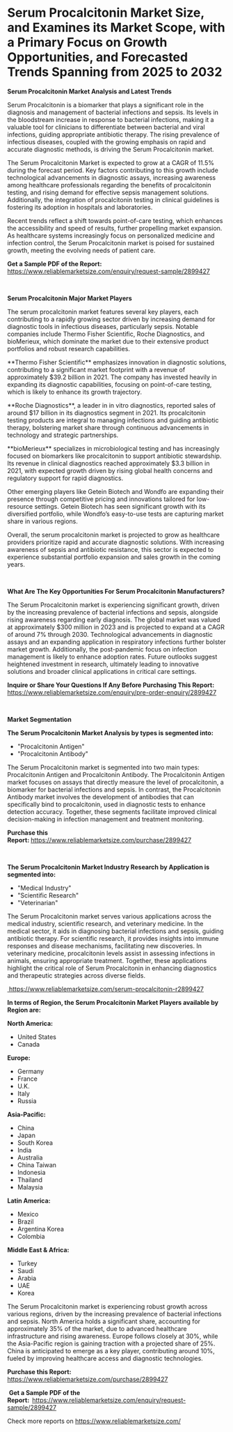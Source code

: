 <p><h1>Serum Procalcitonin Market Size, and Examines its Market Scope, with a Primary Focus on Growth Opportunities, and Forecasted Trends Spanning from 2025 to 2032</h1></p><p><strong>Serum Procalcitonin Market Analysis and Latest Trends</strong></p>
<p><p>Serum Procalcitonin is a biomarker that plays a significant role in the diagnosis and management of bacterial infections and sepsis. Its levels in the bloodstream increase in response to bacterial infections, making it a valuable tool for clinicians to differentiate between bacterial and viral infections, guiding appropriate antibiotic therapy. The rising prevalence of infectious diseases, coupled with the growing emphasis on rapid and accurate diagnostic methods, is driving the Serum Procalcitonin market.</p><p>The Serum Procalcitonin Market is expected to grow at a CAGR of 11.5% during the forecast period. Key factors contributing to this growth include technological advancements in diagnostic assays, increasing awareness among healthcare professionals regarding the benefits of procalcitonin testing, and rising demand for effective sepsis management solutions. Additionally, the integration of procalcitonin testing in clinical guidelines is fostering its adoption in hospitals and laboratories. </p><p>Recent trends reflect a shift towards point-of-care testing, which enhances the accessibility and speed of results, further propelling market expansion. As healthcare systems increasingly focus on personalized medicine and infection control, the Serum Procalcitonin market is poised for sustained growth, meeting the evolving needs of patient care.</p></p>
<p><strong>Get a Sample PDF of the Report:&nbsp;</strong> <a href="https://www.reliablemarketsize.com/enquiry/request-sample/2899427?utm_campaign=2528&utm_medium=2&utm_source=Github&utm_content=ia&utm_term=15032025&utm_id=serum-procalcitonin">https://www.reliablemarketsize.com/enquiry/request-sample/2899427</a></p>
<p>&nbsp;</p>
<p><strong>Serum Procalcitonin Major Market Players</strong></p>
<p><p>The serum procalcitonin market features several key players, each contributing to a rapidly growing sector driven by increasing demand for diagnostic tools in infectious diseases, particularly sepsis. Notable companies include Thermo Fisher Scientific, Roche Diagnostics, and bioMerieux, which dominate the market due to their extensive product portfolios and robust research capabilities.</p><p>**Thermo Fisher Scientific** emphasizes innovation in diagnostic solutions, contributing to a significant market footprint with a revenue of approximately $39.2 billion in 2021. The company has invested heavily in expanding its diagnostic capabilities, focusing on point-of-care testing, which is likely to enhance its growth trajectory.</p><p>**Roche Diagnostics**, a leader in in vitro diagnostics, reported sales of around $17 billion in its diagnostics segment in 2021. Its procalcitonin testing products are integral to managing infections and guiding antibiotic therapy, bolstering market share through continuous advancements in technology and strategic partnerships.</p><p>**bioMerieux** specializes in microbiological testing and has increasingly focused on biomarkers like procalcitonin to support antibiotic stewardship. Its revenue in clinical diagnostics reached approximately $3.3 billion in 2021, with expected growth driven by rising global health concerns and regulatory support for rapid diagnostics.</p><p>Other emerging players like Getein Biotech and Wondfo are expanding their presence through competitive pricing and innovations tailored for low-resource settings. Getein Biotech has seen significant growth with its diversified portfolio, while Wondfo’s easy-to-use tests are capturing market share in various regions.</p><p>Overall, the serum procalcitonin market is projected to grow as healthcare providers prioritize rapid and accurate diagnostic solutions. With increasing awareness of sepsis and antibiotic resistance, this sector is expected to experience substantial portfolio expansion and sales growth in the coming years.</p></p>
<p>&nbsp;</p>
<p><strong>What Are The Key Opportunities For Serum Procalcitonin Manufacturers?</strong></p>
<p><p>The Serum Procalcitonin market is experiencing significant growth, driven by the increasing prevalence of bacterial infections and sepsis, alongside rising awareness regarding early diagnosis. The global market was valued at approximately $300 million in 2023 and is projected to expand at a CAGR of around 7% through 2030. Technological advancements in diagnostic assays and an expanding application in respiratory infections further bolster market growth. Additionally, the post-pandemic focus on infection management is likely to enhance adoption rates. Future outlooks suggest heightened investment in research, ultimately leading to innovative solutions and broader clinical applications in critical care settings.</p></p>
<p><strong>Inquire or Share Your Questions If Any Before Purchasing This Report:</strong> <a href="https://www.reliablemarketsize.com/enquiry/pre-order-enquiry/2899427?utm_campaign=2528&utm_medium=2&utm_source=Github&utm_content=ia&utm_term=15032025&utm_id=serum-procalcitonin">https://www.reliablemarketsize.com/enquiry/pre-order-enquiry/2899427</a></p>
<p>&nbsp;</p>
<p><strong>Market Segmentation</strong></p>
<p><strong>The Serum Procalcitonin Market Analysis by types is segmented into:</strong></p>
<p><ul><li>"Procalcitonin Antigen"</li><li>"Procalcitonin Antibody"</li></ul></p>
<p><p>The Serum Procalcitonin market is segmented into two main types: Procalcitonin Antigen and Procalcitonin Antibody. The Procalcitonin Antigen market focuses on assays that directly measure the level of procalcitonin, a biomarker for bacterial infections and sepsis. In contrast, the Procalcitonin Antibody market involves the development of antibodies that can specifically bind to procalcitonin, used in diagnostic tests to enhance detection accuracy. Together, these segments facilitate improved clinical decision-making in infection management and treatment monitoring.</p></p>
<p><strong>Purchase this Report:&nbsp;</strong><a href="https://www.reliablemarketsize.com/purchase/2899427?utm_campaign=2528&utm_medium=2&utm_source=Github&utm_content=ia&utm_term=15032025&utm_id=serum-procalcitonin">https://www.reliablemarketsize.com/purchase/2899427</a></p>
<p>&nbsp;</p>
<p><strong>The Serum Procalcitonin Market Industry Research by Application is segmented into:</strong></p>
<p><ul><li>"Medical Industry"</li><li>"Scientific Research"</li><li>"Veterinarian"</li></ul></p>
<p><p>The Serum Procalcitonin market serves various applications across the medical industry, scientific research, and veterinary medicine. In the medical sector, it aids in diagnosing bacterial infections and sepsis, guiding antibiotic therapy. For scientific research, it provides insights into immune responses and disease mechanisms, facilitating new discoveries. In veterinary medicine, procalcitonin levels assist in assessing infections in animals, ensuring appropriate treatment. Together, these applications highlight the critical role of Serum Procalcitonin in enhancing diagnostics and therapeutic strategies across diverse fields.</p></p>
<p><a href="https://www.reliablemarketsize.com/serum-procalcitonin-r2899427?utm_campaign=2528&utm_medium=2&utm_source=Github&utm_content=ia&utm_term=15032025&utm_id=serum-procalcitonin">&nbsp;https://www.reliablemarketsize.com/serum-procalcitonin-r2899427</a></p>
<p><strong>In terms of Region, the Serum Procalcitonin Market Players available by Region are:</strong></p>
<p>
    <p> <strong> North America: </strong>
        <ul>
            <li>United States</li>
            <li>Canada</li>
        </ul>
        </p> 
    <p> <strong> Europe: </strong>
        <ul>
            <li>Germany</li>
            <li>France</li>
            <li>U.K.</li>
            <li>Italy</li>
            <li>Russia</li>
        </ul>
        </p> 
    <p> <strong> Asia-Pacific: </strong>
        <ul>
            <li>China</li>
            <li>Japan</li>
            <li>South Korea</li>
            <li>India</li>
            <li>Australia</li>
            <li>China Taiwan</li>
            <li>Indonesia</li>
            <li>Thailand</li>
            <li>Malaysia</li>
        </ul>
        </p> 
    <p> <strong> Latin America: </strong>
        <ul>
            <li>Mexico</li>
            <li>Brazil</li>
            <li>Argentina Korea</li>
            <li>Colombia</li>
        </ul>
        </p> 
    <p> <strong> Middle East & Africa: </strong>
        <ul>
            <li>Turkey</li>
            <li>Saudi</li>
            <li>Arabia</li>
            <li>UAE</li>
            <li>Korea</li>
        </ul>
    </p>
    </p>
<p><p>The Serum Procalcitonin market is experiencing robust growth across various regions, driven by the increasing prevalence of bacterial infections and sepsis. North America holds a significant share, accounting for approximately 35% of the market, due to advanced healthcare infrastructure and rising awareness. Europe follows closely at 30%, while the Asia-Pacific region is gaining traction with a projected share of 25%. China is anticipated to emerge as a key player, contributing around 10%, fueled by improving healthcare access and diagnostic technologies.</p></p>
<p><strong>Purchase this Report: </strong><a href="https://www.reliablemarketsize.com/purchase/2899427?utm_campaign=2528&utm_medium=2&utm_source=Github&utm_content=ia&utm_term=15032025&utm_id=serum-procalcitonin">https://www.reliablemarketsize.com/purchase/2899427</a></p>
<p>&nbsp;<strong>Get a Sample PDF of the Report:&nbsp;&nbsp;</strong><a href="https://www.reliablemarketsize.com/enquiry/request-sample/2899427?utm_campaign=2528&utm_medium=2&utm_source=Github&utm_content=ia&utm_term=15032025&utm_id=serum-procalcitonin">https://www.reliablemarketsize.com/enquiry/request-sample/2899427</a></p>
<p><strong></strong></p>
<p>Check more reports on <a href="https://www.reliablemarketsize.com/?utm_campaign=2528&utm_medium=2&utm_source=Github&utm_content=ia&utm_term=15032025&utm_id=serum-procalcitonin">https://www.reliablemarketsize.com/</a></p>